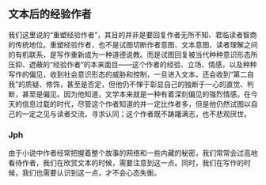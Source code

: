 ## 文本后的经验作者

我们这里说的“重塑经验作者”，其目的并非是要回复作者无所不知、君临读者智商的传统地位。重塑经验作者，也不是试图切断作者意图、文本意图、读者理解之间的有机联系，是写作重新成为一种道德说教。而是试图回复被当代种种意识形态所压抑、遮蔽的“经验作者”的本来面目——这个作者的经验、立场、情感，以及种种写作的偏见，收到社会意识形态的威胁和控制，一旦进入文本，还会收到“第二自我”的质疑、修饰，甚至是否定，但他仍不惮于彰显自己的独断于一心的直觉、判断，甚至是偏见。因为他知道，文学本来就是一种有着深刻偏见的强烈情感。在今天的信息过载的时代，尽管这个作者知道的并一定比作者多，但是他仍然试图以自己的一定之见与读者交流，寻求认同；这个作者既不踌躇满志，也不悲观厌世。

### Jph

由于小说中作者经常把握着整个故事的网络和一些内藏的秘密，我们常常会过高地看待作者，我们在欣赏文本的时候，需要注意到这一点。同时，我们在写作的时候，我们也需要认识到这一点，才不会心态失衡。

